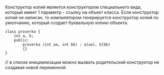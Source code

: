 Конструктор копий является конструктором специального вида, который имеет 1 параметр - ссылку на объект класса. Если конструктор копий не написан, то компилятором генерируется конструктор копий по умолчанию, который создает буквальную копию объекта.
```
class proverka {
	int a, b;
	public:
		proverka (int aa, int bb) : a(aa), b(bb)
		{}
}
```
// в списке инициализации можно вызвать родительский конструктор не создавая новой переменной